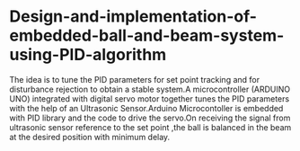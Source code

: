 # Design-and-implementation-of-embedded-ball-and-beam-system-using-PID-algorithm
The idea is to tune the PID parameters for set point tracking and for disturbance rejection to obtain a stable system.A microcontroller (ARDUINO UNO) integrated with digital servo motor together tunes the PID parameters with the help of an Ultrasonic Sensor.Arduino Microcontoller is embedded with PID library and the code to drive the servo.On receiving the signal from ultrasonic sensor reference to the set point ,the ball is balanced in the beam at the desired position with minimum delay.
